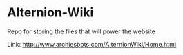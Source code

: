 # Alternion-Wiki
Repo for storing the files that will power the website

Link: http://www.archiesbots.com/AlternionWiki/Home.html